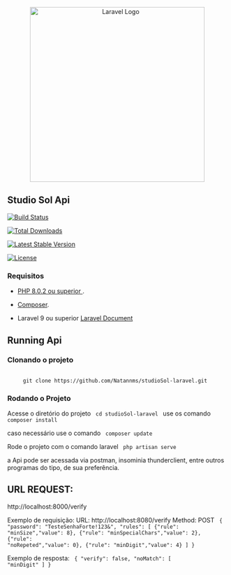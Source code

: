 
<p  align="center"><a  href="https://laravel.com"  target="_blank"><img  src="https://raw.githubusercontent.com/laravel/art/master/logo-lockup/5%20SVG/2%20CMYK/1%20Full%20Color/laravel-logolockup-cmyk-red.svg"  width="400"  alt="Laravel Logo"></a></p>

  ##  Studio Sol Api 

<p  align="center">

<a  href="https://travis-ci.org/laravel/framework"><img  src="https://travis-ci.org/laravel/framework.svg"  alt="Build Status"></a>

<a  href="https://packagist.org/packages/laravel/framework"><img  src="https://img.shields.io/packagist/dt/laravel/framework"  alt="Total Downloads"></a>

<a  href="https://packagist.org/packages/laravel/framework"><img  src="https://img.shields.io/packagist/v/laravel/framework"  alt="Latest Stable Version"></a>

<a  href="https://packagist.org/packages/laravel/framework"><img  src="https://img.shields.io/packagist/l/laravel/framework"  alt="License"></a>

</p>

  


### Requisitos

-  [PHP 8.0.2 ou superior ](https://www.php.net/archive/2022.php#2022-12-08-1).

-  [Composer](https://getcomposer.org/download/).

- Laravel 9 ou superior [Laravel Document](https://laravel.com/docs/9.x) 

##  Running Api

 ### Clonando o projeto
 
  <code>
	 git clone https://github.com/Natannms/studioSol-laravel.git
</code>

### Rodando o Projeto
Acesse o diretório do projeto
<code>
	cd studioSol-laravel
</code>
use os comando
<code>
composer install
</code>

caso necessário use o comando
<code>
composer update
</code>

Rode o projeto com o comando laravel
<code>
php artisan serve
</code>
  
a Api pode ser acessada via postman, insominia thunderclient, entre outros programas do tipo, de sua preferência.

##  URL REQUEST:
http://localhost:8000/verify

Exemplo de requisição:
URL: http://localhost:8080/verify 
Method: POST
<code>
{ 
"password": "TesteSenhaForte!123&", 
"rules": [ 
		{"rule": "minSize","value": 8}, 
		{"rule": "minSpecialChars","value": 2}, 
		{"rule": "noRepeted","value": 0},
		 {"rule": "minDigit","value": 4} 
		 ] 
	}
</code>

Exemplo de resposta:
<code>
	{
	"verify": false,
	"noMatch": [
		"minDigit"
	]
}
</code>
